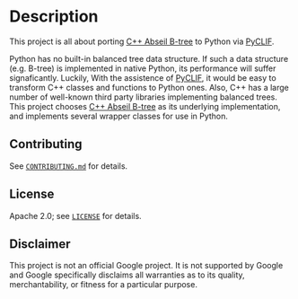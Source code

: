# Description

This project is all about porting
[C++ Abseil B-tree](https://github.com/abseil/abseil-cpp) to Python via
[PyCLIF](https://github.com/google/clif).

Python has no built-in balanced tree data structure. If such a data structure
(e.g. B-tree) is implemented in native Python, its performance will suffer
signaficantly. Luckily, With the assistence of [PyCLIF](https://github.com/google/clif),
it would be easy to transform C++ classes and functions to Python ones. Also,
C++ has a large number of well-known third party libraries implementing
balanced trees. This project chooses [C++ Abseil B-tree](https://github.com/abseil/abseil-cpp)
as its underlying implementation, and implements several wrapper classes for
use in Python.

## Contributing

See [`CONTRIBUTING.md`](CONTRIBUTING.md) for details.

## License

Apache 2.0; see [`LICENSE`](LICENSE) for details.

## Disclaimer

This project is not an official Google project. It is not supported by Google
and Google specifically disclaims all warranties as to its quality,
merchantability, or fitness for a particular purpose.
